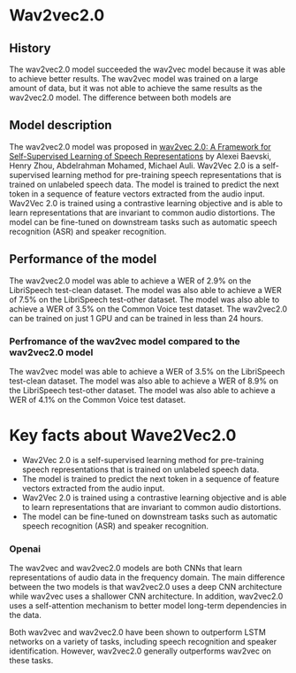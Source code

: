 # Wav2vec2.0

## History

The wav2vec2.0 model succeeded the wav2vec model because it was able to achieve better results. The wav2vec model was trained on a large amount of data, but it was not able to achieve the same results as the wav2vec2.0 model. The difference between both models are 

## Model description

The wav2vec2.0 model was proposed in [wav2vec 2.0: A Framework for Self-Supervised Learning of Speech Representations](https://arxiv.org/abs/2006.11477) by Alexei Baevski, Henry Zhou, Abdelrahman Mohamed, Michael Auli. Wav2Vec 2.0 is a self-supervised learning method for pre-training speech representations that is trained on unlabeled speech data. The model is trained to predict the next token in a sequence of feature vectors extracted from the audio input. Wav2Vec 2.0 is trained using a contrastive learning objective and is able to learn representations that are invariant to common audio distortions. The model can be fine-tuned on downstream tasks such as automatic speech recognition (ASR) and speaker recognition.

## Performance of the model

The wav2vec2.0 model was able to achieve a WER of 2.9% on the LibriSpeech test-clean dataset. The model was also able to achieve a WER of 7.5% on the LibriSpeech test-other dataset. The model was also able to achieve a WER of 3.5% on the Common Voice test dataset. The wav2vec2.0 can be trained on just 1 GPU and can be trained in less than 24 hours.

### Perfromance of the wav2vec model compared to the wav2vec2.0 model

The wav2vec model was able to achieve a WER of 3.5% on the LibriSpeech test-clean dataset. The model was also able to achieve a WER of 8.9% on the LibriSpeech test-other dataset. The model was also able to achieve a WER of 4.1% on the Common Voice test dataset.

# Key facts about Wave2Vec2.0

- Wav2Vec 2.0 is a self-supervised learning method for pre-training speech representations that is trained on unlabeled speech data.
- The model is trained to predict the next token in a sequence of feature vectors extracted from the audio input.
- Wav2Vec 2.0 is trained using a contrastive learning objective and is able to learn representations that are invariant to common audio distortions.
- The model can be fine-tuned on downstream tasks such as automatic speech recognition (ASR) and speaker recognition.


### Openai

The wav2vec and wav2vec2.0 models are both CNNs that learn representations of audio data in the frequency domain. The main difference between the two models is that wav2vec2.0 uses a deep CNN architecture while wav2vec uses a shallower CNN architecture. In addition, wav2vec2.0 uses a self-attention mechanism to better model long-term dependencies in the data.

Both wav2vec and wav2vec2.0 have been shown to outperform LSTM networks on a variety of tasks, including speech recognition and speaker identification. However, wav2vec2.0 generally outperforms wav2vec on these tasks.